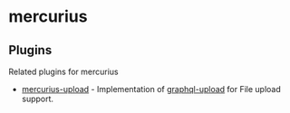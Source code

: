 # mercurius

## Plugins

Related plugins for mercurius

- [mercurius-upload](https://github.com/mercurius-js/mercurius-upload) - Implementation of [graphql-upload](https://github.com/jaydenseric/graphql-upload) for File upload support.
